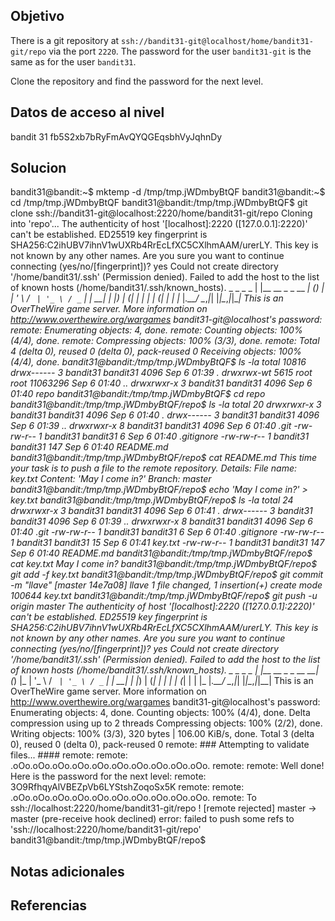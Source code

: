 ## Objetivo
There is a git repository at `ssh://bandit31-git@localhost/home/bandit31-git/repo` via the port `2220`. The password for the user `bandit31-git` is the same as for the user `bandit31`.

Clone the repository and find the password for the next level.
## Datos de acceso al nivel
bandit 31 fb5S2xb7bRyFmAvQYQGEqsbhVyJqhnDy
## Solucion
bandit31@bandit:~$ mktemp -d
/tmp/tmp.jWDmbyBtQF
bandit31@bandit:~$ cd /tmp/tmp.jWDmbyBtQF
bandit31@bandit:/tmp/tmp.jWDmbyBtQF$ git clone ssh://bandit31-git@localhost:2220/home/bandit31-git/repo
Cloning into 'repo'...
The authenticity of host '[localhost]:2220 ([127.0.0.1]:2220)' can't be established.
ED25519 key fingerprint is SHA256:C2ihUBV7ihnV1wUXRb4RrEcLfXC5CXlhmAAM/urerLY.
This key is not known by any other names.
Are you sure you want to continue connecting (yes/no/[fingerprint])? yes
Could not create directory '/home/bandit31/.ssh' (Permission denied).
Failed to add the host to the list of known hosts (/home/bandit31/.ssh/known_hosts).
                         _                     _ _ _
                        | |__   __ _ _ __   __| (_) |_
                        | '_ \ / _` | '_ \ / _` | | __|
                        | |_) | (_| | | | | (_| | | |_
                        |_.__/ \__,_|_| |_|\__,_|_|\__|
                      This is an OverTheWire game server.
            More information on http://www.overthewire.org/wargames
bandit31-git@localhost's password:
remote: Enumerating objects: 4, done.
remote: Counting objects: 100% (4/4), done.
remote: Compressing objects: 100% (3/3), done.
remote: Total 4 (delta 0), reused 0 (delta 0), pack-reused 0
Receiving objects: 100% (4/4), done.
bandit31@bandit:/tmp/tmp.jWDmbyBtQF$ ls -la
total 10816
drwx------    3 bandit31 bandit31     4096 Sep  6 01:39 .
drwxrwx-wt 5615 root     root     11063296 Sep  6 01:40 ..
drwxrwxr-x    3 bandit31 bandit31     4096 Sep  6 01:40 repo
bandit31@bandit:/tmp/tmp.jWDmbyBtQF$ cd repo
bandit31@bandit:/tmp/tmp.jWDmbyBtQF/repo$ ls -la
total 20
drwxrwxr-x 3 bandit31 bandit31 4096 Sep  6 01:40 .
drwx------ 3 bandit31 bandit31 4096 Sep  6 01:39 ..
drwxrwxr-x 8 bandit31 bandit31 4096 Sep  6 01:40 .git
-rw-rw-r-- 1 bandit31 bandit31    6 Sep  6 01:40 .gitignore
-rw-rw-r-- 1 bandit31 bandit31  147 Sep  6 01:40 README.md
bandit31@bandit:/tmp/tmp.jWDmbyBtQF/repo$ cat README.md
This time your task is to push a file to the remote repository.
Details:
    File name: key.txt
    Content: 'May I come in?'
    Branch: master
bandit31@bandit:/tmp/tmp.jWDmbyBtQF/repo$ echo 'May I come in?' > key.txt
bandit31@bandit:/tmp/tmp.jWDmbyBtQF/repo$ ls -la
total 24
drwxrwxr-x 3 bandit31 bandit31 4096 Sep  6 01:41 .
drwx------ 3 bandit31 bandit31 4096 Sep  6 01:39 ..
drwxrwxr-x 8 bandit31 bandit31 4096 Sep  6 01:40 .git
-rw-rw-r-- 1 bandit31 bandit31    6 Sep  6 01:40 .gitignore
-rw-rw-r-- 1 bandit31 bandit31   15 Sep  6 01:41 key.txt
-rw-rw-r-- 1 bandit31 bandit31  147 Sep  6 01:40 README.md
bandit31@bandit:/tmp/tmp.jWDmbyBtQF/repo$ cat key.txt
May I come in?
bandit31@bandit:/tmp/tmp.jWDmbyBtQF/repo$ git add -f key.txt
bandit31@bandit:/tmp/tmp.jWDmbyBtQF/repo$ git commit -m "llave"
[master 14e7a08] llave
 1 file changed, 1 insertion(+)
 create mode 100644 key.txt
bandit31@bandit:/tmp/tmp.jWDmbyBtQF/repo$ git push -u origin master
The authenticity of host '[localhost]:2220 ([127.0.0.1]:2220)' can't be established.
ED25519 key fingerprint is SHA256:C2ihUBV7ihnV1wUXRb4RrEcLfXC5CXlhmAAM/urerLY.
This key is not known by any other names.
Are you sure you want to continue connecting (yes/no/[fingerprint])? yes
Could not create directory '/home/bandit31/.ssh' (Permission denied).
Failed to add the host to the list of known hosts (/home/bandit31/.ssh/known_hosts).
                         _                     _ _ _
                        | |__   __ _ _ __   __| (_) |_
                        | '_ \ / _` | '_ \ / _` | | __|
                        | |_) | (_| | | | | (_| | | |_
                        |_.__/ \__,_|_| |_|\__,_|_|\__|
                      This is an OverTheWire game server.
            More information on http://www.overthewire.org/wargames
bandit31-git@localhost's password:
Enumerating objects: 4, done.
Counting objects: 100% (4/4), done.
Delta compression using up to 2 threads
Compressing objects: 100% (2/2), done.
Writing objects: 100% (3/3), 320 bytes | 106.00 KiB/s, done.
Total 3 (delta 0), reused 0 (delta 0), pack-reused 0
remote: ### Attempting to validate files... ####
remote:
remote: .oOo.oOo.oOo.oOo.oOo.oOo.oOo.oOo.oOo.oOo.
remote:
remote: Well done! Here is the password for the next level:
remote: 3O9RfhqyAlVBEZpVb6LYStshZoqoSx5K
remote:
remote: .oOo.oOo.oOo.oOo.oOo.oOo.oOo.oOo.oOo.oOo.
remote:
To ssh://localhost:2220/home/bandit31-git/repo
 ! [remote rejected] master -> master (pre-receive hook declined)
error: failed to push some refs to 'ssh://localhost:2220/home/bandit31-git/repo'
bandit31@bandit:/tmp/tmp.jWDmbyBtQF/repo$
## Notas adicionales

## Referencias